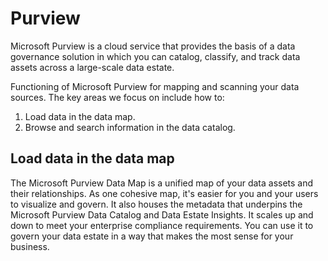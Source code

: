 # Purview

Microsoft Purview is a cloud service that provides the basis of a data governance solution in which you can catalog, classify, and track data assets across a large-scale data estate.

Functioning of Microsoft Purview for mapping and scanning your data sources. The key areas we focus on include how to:

1. Load data in the data map.
2. Browse and search information in the data catalog.

## Load data in the data map

The Microsoft Purview Data Map is a unified map of your data assets and their relationships.
As one cohesive map, it's easier for you and your users to visualize and govern. It also houses the metadata that underpins the Microsoft Purview Data Catalog and Data Estate Insights. It scales up and down to meet your enterprise compliance requirements. You can use it to govern your data estate in a way that makes the most sense for your business.

